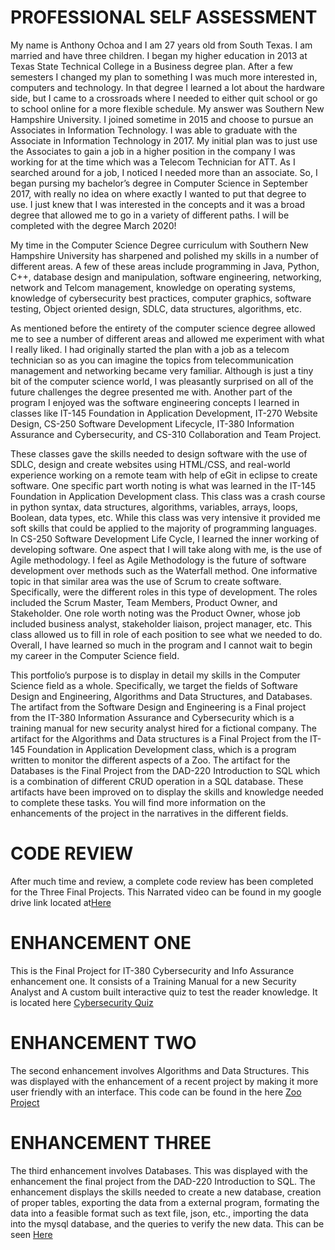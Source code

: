 
# PROFESSIONAL SELF ASSESSMENT
  My name is Anthony Ochoa and I am 27 years old from South Texas. I am married and have three children. I began my higher education in 2013 at Texas State Technical College in a Business degree plan. After a few semesters I changed my plan to something I was much more interested in, computers and technology. In that degree I learned a lot about the hardware side, but I came to a crossroads where I needed to either quit school or go to school online for a more flexible schedule. My answer was Southern New Hampshire University. I joined sometime in 2015 and choose to pursue an Associates in Information Technology. I was able to graduate with the Associate in Information Technology in 2017. My initial plan was to just use the Associates to gain a job in a higher position in the company I was working for at the time which was a Telecom Technician for ATT. As I searched around for a job, I noticed I needed more than an associate. So, I began pursing my bachelor’s degree in Computer Science in September 2017, with really no idea on where exactly I wanted to put that degree to use. I just knew that I was interested in the concepts and it was a broad degree that allowed me to go in a variety of different paths. I will be completed with the degree March 2020!


  My time in the Computer Science Degree curriculum with Southern New Hampshire University has sharpened and polished my skills in a number of different areas. A few of these areas include programming in Java, Python, C++, database design and manipulation, software engineering, networking, network and Telcom management, knowledge on operating systems, knowledge of cybersecurity best practices, computer graphics, software testing, Object oriented design, SDLC, data structures, algorithms, etc. 

  As mentioned before the entirety of the computer science degree allowed me to see a number of different areas and allowed me experiment with what I really liked. I had originally started the plan with a job as a telecom technician so as you can imagine the topics from telecommunication management and networking became very familiar. Although is just a tiny bit of the computer science world, I was pleasantly surprised on all of the future challenges the degree presented me with. Another part of the program I enjoyed was the software engineering concepts I learned in classes like IT-145 Foundation in Application Development, IT-270 Website Design, CS-250 Software Development Lifecycle, IT-380 Information Assurance and Cybersecurity, and CS-310 Collaboration and Team Project. 

  These classes gave the skills needed to design software with the use of SDLC, design and create websites using HTML/CSS, and real-world experience working on a remote team with help of eGit in eclipse to create software. One specific part worth noting is what was learned in the IT-145 Foundation in Application Development class. This class was a crash course in python syntax, data structures, algorithms, variables, arrays, loops, Boolean, data types, etc. While this class was very intensive it provided me soft skills that could be applied to the majority of programming languages. In CS-250 Software Development Life Cycle, I learned the inner working of developing software. One aspect that I will take along with me, is the use of Agile methodology. I feel as Agile Methodology is the future of software development over methods such as the Waterfall method. One informative topic in that similar area was the use of Scrum to create software. Specifically, were the different roles in this type of development. The roles included the Scrum Master, Team Members, Product Owner, and Stakeholder. One role worth noting was the Product Owner, whose job included business analyst, stakeholder liaison, project manager, etc. This class allowed us to fill in role of each position to see what we needed to do. Overall, I have learned so much in the program and I cannot wait to begin my career in the Computer Science field. 


  This portfolio’s purpose is to display in detail my skills in the Computer Science field as a whole. Specifically, we target the fields of Software Design and Engineering, Algorithms and Data Structures, and Databases.  The artifact from the Software Design and Engineering is a Final project from the IT-380 Information Assurance and Cybersecurity which is a training manual for new security analyst hired for a fictional company. The artifact for the Algorithms and Data structures is a Final Project from the IT-145 Foundation in Application Development class, which is a program written to monitor the different aspects of a Zoo. The artifact for the Databases is the Final Project from the DAD-220 Introduction to SQL which is a combination of different CRUD operation in a SQL database. These artifacts have been improved on to display the skills and knowledge needed to complete these tasks. You will find more information on the enhancements of the project in the narratives in the different fields. 


# CODE REVIEW
After much time and review, a complete code review has been completed for the Three Final Projects. 
This Narrated video can be found in my google drive link located at[Here](https://drive.google.com/open?id=1ZrVcnJtACOmh6f-T5a5eLLwcoWyegtG9)
# ENHANCEMENT ONE
This is the Final Project for IT-380 Cybersecurity and Info Assurance enhancement one. It consists of a Training Manual for a new Security Analyst and A custom built interactive quiz to test the reader knowledge. It is located here [Cybersecurity Quiz](https://github.com/anthonyochoa45/anthonyochoa45.github.io/tree/master/Cybersecurity%20Quiz)
# ENHANCEMENT TWO
The second enhancement involves Algorithms and Data Structures. This was displayed with the enhancement of a recent project by making it more user friendly with an interface. This code can be found in the here [Zoo Project](https://github.com/anthonyochoa45/anthonyochoa45.github.io/tree/master/ZooProject2)
# ENHANCEMENT THREE
The third enhancement involves Databases. This was displayed with the enhancement the final project from the DAD-220 Introduction to SQL. The enhancement displays the skills needed to create a new database, creation of proper tables, exporting the data from a external program, formating the data into a feasible format such as text file, json, etc., importing the data into the mysql database, and the queries to verify the new data. This can be seen [Here](https://github.com/anthonyochoa45/anthonyochoa45.github.io/blob/master/CS-499%20Database%20Enhancement.docx)

